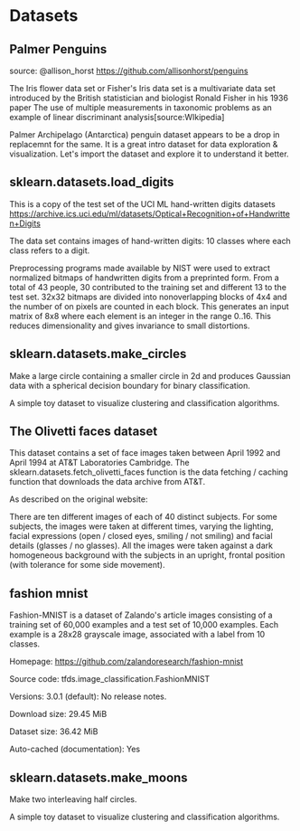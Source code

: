 # Datasets

## Palmer Penguins

source: @allison_horst https://github.com/allisonhorst/penguins

The Iris flower data set or Fisher's Iris data set is a multivariate data set introduced by the British statistician and biologist Ronald Fisher in his 1936 paper The use of multiple measurements in taxonomic problems as an example of linear discriminant analysis[source:WIkipedia]

Palmer Archipelago (Antarctica) penguin dataset appears to be a drop in replacemnt for the same. It is a great intro dataset for data exploration & visualization. Let's import the dataset and explore it to understand it better.

## sklearn.datasets.load_digits

This is a copy of the test set of the UCI ML hand-written digits datasets https://archive.ics.uci.edu/ml/datasets/Optical+Recognition+of+Handwritten+Digits

The data set contains images of hand-written digits: 10 classes where each class refers to a digit.

Preprocessing programs made available by NIST were used to extract normalized bitmaps of handwritten digits from a preprinted form. From a total of 43 people, 30 contributed to the training set and different 13 to the test set. 32x32 bitmaps are divided into nonoverlapping blocks of 4x4 and the number of on pixels are counted in each block. This generates an input matrix of 8x8 where each element is an integer in the range 0..16. This reduces dimensionality and gives invariance to small distortions.


## sklearn.datasets.make_circles

Make a large circle containing a smaller circle in 2d and produces Gaussian data with a spherical decision boundary for binary classification.

A simple toy dataset to visualize clustering and classification algorithms.

## The Olivetti faces dataset

This dataset contains a set of face images taken between April 1992 and April 1994 at AT&T Laboratories Cambridge. The sklearn.datasets.fetch_olivetti_faces function is the data fetching / caching function that downloads the data archive from AT&T.

As described on the original website:

There are ten different images of each of 40 distinct subjects. For some subjects, the images were taken at different times, varying the lighting, facial expressions (open / closed eyes, smiling / not smiling) and facial details (glasses / no glasses). All the images were taken against a dark homogeneous background with the subjects in an upright, frontal position (with tolerance for some side movement).

## fashion mnist

Fashion-MNIST is a dataset of Zalando's article images consisting of a training set of 60,000 examples and a test set of 10,000 examples. Each example is a 28x28 grayscale image, associated with a label from 10 classes.

Homepage: https://github.com/zalandoresearch/fashion-mnist

Source code: tfds.image_classification.FashionMNIST

Versions:
3.0.1 (default): No release notes.

Download size: 29.45 MiB

Dataset size: 36.42 MiB

Auto-cached (documentation): Yes

## sklearn.datasets.make_moons

Make two interleaving half circles.

A simple toy dataset to visualize clustering and classification algorithms. 
